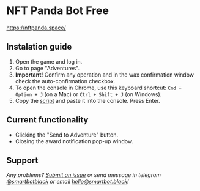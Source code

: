 # NFT Panda Bot Free

https://nftpanda.space/

## Instalation guide

1. Open the game and log in.
2. Go to page "Adventures".
3. **Important!** Confirm any operation and in the wax confirmation window check the auto-confirmation checkbox.
4. To open the console in Chrome, use this keyboard shortcut: `Cmd + Option + J` (on a Mac) or `Ctrl + Shift + J` (on Windows).
5. Copy the [script](https://github.com/SmartBotBlack/nftpanda-bot/blob/master/index.js) and paste it into the console. Press Enter.

## Current functionality

- Clicking the "Send to Adventure" button.
- Closing the award notification pop-up window.

## Support

_Any problems? [Submit an issue](https://github.com/SmartBotBlack/nftpanda-bot/issues/new) or send message in telegram [@smartbotblack](https://t.me/smartbotblack) or email [hello@smartbot.black](https://smartbot.black)!_
